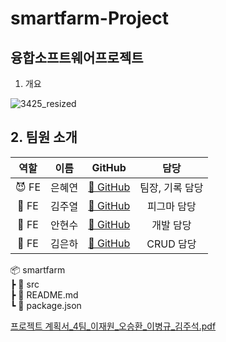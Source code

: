 # smartfarm-Project
## 융합소프트웨어프로젝트
1. 개요

![3425_resized](https://github.com/user-attachments/assets/5a7e7de4-3dc7-4d8b-bacb-ddf3f9bbf003)

## 2. 팀원 소개

| 역할 | 이름 | GitHub | 담당 |
|:---:|:---:|:---:|:---:|
| 😈 FE | 은혜연 | [🔗 GitHub](https://github.com/username1) | 팀장, 기록 담당 |
| 🐯 FE | 김주열 | [🔗 GitHub](https://github.com/username2) | 피그마 담당 |
| 🤖 FE | 안현수 | [🔗 GitHub](https://github.com/username3) | 개발 담당 |
| 🐶 FE | 김은하 | [🔗 GitHub](https://github.com/username4) | CRUD 담당 |


📦 smartfarm  
 ┣ 📂 src  
 ┣ 📜 README.md  
 ┗ 📜 package.json  



[프로젝트 계획서_4팀_이재원_오승환_이병규_김주석.pdf](https://github.com/user-attachments/files/17108745/_4._._._._.pdf)
